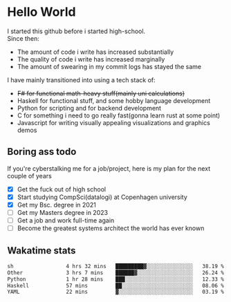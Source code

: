 # Hello World

I started this github before i started high-school.  
Since then:
- The amount of code i write has increased substantially
- The quality of code i write has increased marginally
- The amount of swearing in my commit logs has stayed the same

I have mainly transitioned into using a tech stack of:
- ~~F# for functional math-heavy stuff(mainly uni calculations)~~
- Haskell for functional stuff, and some hobby language development
- Python for scripting and for backend development
- C for something i need to go really fast(gonna learn rust at some point)
- Javascript for writing visually appealing visualizations and graphics demos

## Boring ass todo
If you're cyberstalking me for a job/project, here is my plan for the next couple of years
- [x] Get the fuck out of high school
- [x] Start studying CompSci(datalogi) at Copenhagen university
- [x] Get my Bsc. degree in 2021
- [ ] Get my Masters degree in 2023
- [ ] Get a job and work full-time again
- [ ] Become the greatest systems architect the world has ever known

## Wakatime stats
<!--START_SECTION:waka-->

```txt
sh                 4 hrs 32 mins   █████████▓░░░░░░░░░░░░░░░   38.19 %
Other              3 hrs 7 mins    ██████▓░░░░░░░░░░░░░░░░░░   26.24 %
Python             1 hr 28 mins    ███░░░░░░░░░░░░░░░░░░░░░░   12.33 %
Haskell            57 mins         ██░░░░░░░░░░░░░░░░░░░░░░░   08.06 %
YAML               22 mins         ▓░░░░░░░░░░░░░░░░░░░░░░░░   03.19 %
```

<!--END_SECTION:waka-->
